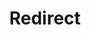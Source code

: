 ﻿---
layout: src/layouts/Redirect.astro
title: Redirect
redirect: https://yamldoc.liuyan.wang/docs/octopus-rest-api/cli/octopus-account-gcp
pubDate:  2023-01-01
navSearch: false
navSitemap: false
navMenu: false
---
